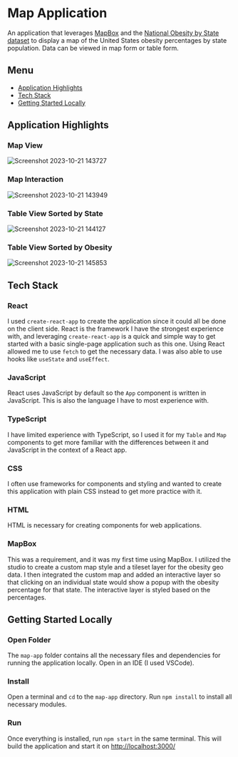 # Map Application

An application that leverages [MapBox](https://www.mapbox.com) and the [National Obesity by State dataset](https://catalog.data.gov/dataset/national-obesity-by-state-d765a) to display a map of the United States obesity percentages by state population. Data can be viewed in map form or table form.

## Menu
- [Application Highlights](#application-highlights)
- [Tech Stack](#tech-stack)
- [Getting Started Locally](#getting-started-locally)

## Application Highlights

### Map View
![Screenshot 2023-10-21 143727](https://github.com/laynahwren/map-app/assets/106330802/807f86d0-1605-4527-84ba-6ce3e90d61b7)

### Map Interaction
![Screenshot 2023-10-21 143949](https://github.com/laynahwren/map-app/assets/106330802/b16a9e9f-23b6-4415-b210-e26d98e5d198)

### Table View Sorted by State
![Screenshot 2023-10-21 144127](https://github.com/laynahwren/map-app/assets/106330802/d6dc5847-e3b7-414d-8c6c-de106f69085d)

### Table View Sorted by Obesity
![Screenshot 2023-10-21 145853](https://github.com/laynahwren/map-app/assets/106330802/eed410d6-f84a-44d3-b7ca-14c99182afed)

## Tech Stack

### React
I used `create-react-app` to create the application since it could all be done on the client side. React is the framework I have the strongest experience with, and leveraging `create-react-app` is a quick and simple way to get started with a basic single-page application such as this one. Using React allowed me to use `fetch` to get the necessary data. I was also able to use hooks like `useState` and `useEffect`.

### JavaScript
React uses JavaScript by default so the `App` component is written in JavaScript. This is also the language I have to most experience with.

### TypeScript
I have limited experience with TypeScript, so I used it for my `Table` and `Map` components to get more familiar with the differences between it and JavaScript in the context of a React app.

### CSS
I often use frameworks for components and styling and wanted to create this application with plain CSS instead to get more practice with it.

### HTML
HTML is necessary for creating components for web applications.

### MapBox
This was a requirement, and it was my first time using MapBox. I utilized the studio to create a custom map style and a tileset layer for the obesity geo data. I then integrated the custom map and added an interactive layer so that clicking on an individual state would show a popup with the obesity percentage for that state. The interactive layer is styled based on the percentages.

## Getting Started Locally

### Open Folder
The `map-app` folder contains all the necessary files and dependencies for running the application locally. Open in an IDE (I used VSCode).

### Install
Open a terminal and `cd` to the `map-app` directory. Run `npm install` to install all necessary modules.

### Run
Once everything is installed, run `npm start` in the same terminal. This will build the application and start it on [http://localhost:3000/](http://localhost:3000/)
